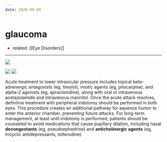 ```yaml
---
date: 2020-09-09
---
```


# glaucoma

- related: [[Eye Disorders]]
---

<!-- open and closed glaucoma sx, rx -->

![](https://photos.thisispiggy.com/file/wikiFiles/20220613135033.png)

![](https://photos.thisispiggy.com/file/wikiFiles/20200909203145_9.png)
![](https://photos.thisispiggy.com/file/wikiFiles/20200909203145_10.png)

Acute treatment to lower intraocular pressure includes topical beta-adrenergic antagonists (eg, timolol), miotic agents (eg, pilocarpine), and alpha-2 agonists (eg, apraclonidine), along with oral or intravenous acetazolamide and intravenous mannitol.  Once the acute attack resolves, definitive treatment with peripheral iridotomy should be performed in both eyes.  This procedure creates an additional pathway for aqueous humor to enter the anterior chamber, preventing future attacks.  For long-term management, at least until iridotomy is performed, patients should be counseled to avoid medications that cause pupillary dilation, including nasal **decongestants** (eg, pseudoephedrine) and **anticholinergic agents** (eg, tricyclic antidepressants, tolterodine).
